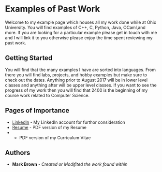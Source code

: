 # Examples of Past Work

Welcome to my  example page which houses all my work done while at Ohio University. You will find examples of C++, C, Python, Java, OCaml,and more. If you are looking for a particular example please get in touch with me and I will link it to you otherwise please enjoy the time spent reviewing my past work.

## Getting Started

You will find that the many examples I have are sorted into languages. From there you will find labs, projects, and hobby examples but make sure to check out the dates. Anything prior to August 2017 will be in lower level classes and anything after will be upper level classes. If you want to see the progress of my work then you will find that 2400 is the beginning of my course work related to Computer Science.

## Pages of Importance

* [LinkedIn](https://www.linkedin.com/in/mark-brown-software-developer) - My LinkedIn account for furthor consideration
* [Resume](https://drive.google.com/file/d/1iWpHXe7ABz1gGmPLl6qvpR8ak7bMjPbV/view) - PDF version of my Resume
*  - PDF version of my Curriculum Vitae

## Authors

* **Mark Brown** - *Created or Modifited the work found within*

